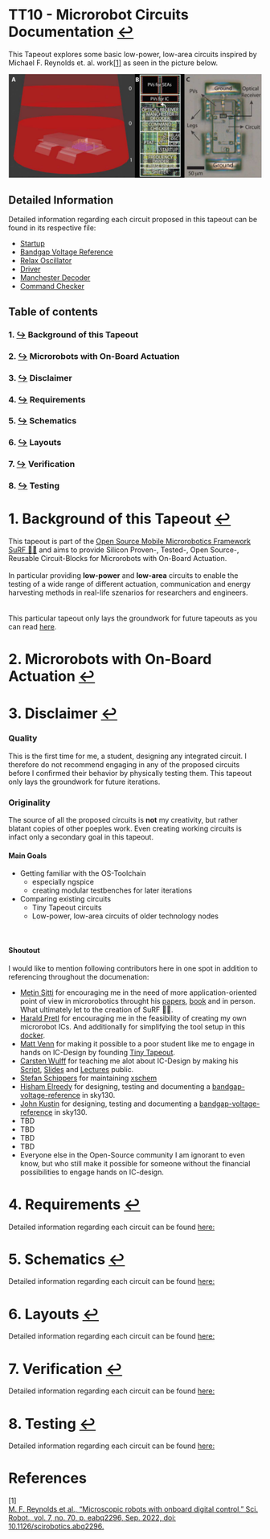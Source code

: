 #  TT10 - Microrobot Circuits Documentation [↩](../README.md)
This Tapeout explores some basic low-power, low-area circuits inspired by Michael F. Reynolds et. al. work[[1]](#1) as seen in the picture below.

![Dogbot](img/Dogbot.png)
## Detailed Information
Detailed information regarding each circuit proposed in this tapeout can be found in its respective file:
- [Startup](startup.md)
- [Bandgap Voltage Reference](bandgap.md)
- [Relax Oscillator](oscillator.md)
- [Driver](driver.md)
- [Manchester Decoder](decoder.md)
- [Command Checker](cmdchker.md)
## Table of contents
### 1. [↪](#1-background-of-this-tapeout-) Background of this Tapeout
### 2. [↪](#2-microrobots-with-on-board-actuation-) Microrobots with On-Board Actuation
### 3. [↪](#3-disclaimer-) Disclaimer
### 4. [↪](#4-requirements-) Requirements
### 5. [↪](#5-schematics-) Schematics
### 6. [↪](#6-layouts-) Layouts
### 7. [↪](#7-verification-) Verification
### 8. [↪](#8-testing-) Testing
# 1. Background of this Tapeout [↩](#table-of-contents)
This tapeout is part of the [Open Source Mobile Microrobotics Framework SuRF 🏄‍♀️](https://github.com/jonoboderbonobo/surf/) and aims to provide Silicon Proven-, Tested-, Open Source-, Reusable Circuit-Blocks for Microrobots with On-Board Actuation. 
<br> 
<br>
In particular providing **low-power** and **low-area** circuits to enable the testing of a wide range of different actuation, communication and energy harvesting methods in real-life szenarios for researchers and engineers.
<br>
<br>  
This particular tapeout only lays the groundwork for future tapeouts as you can read [here](#3-disclaimer-).

# 2. Microrobots with On-Board Actuation [↩](#table-of-contents)

# 3. Disclaimer [↩](#table-of-contents)
### Quality
This is the first time for me, a student, designing any integrated circuit. I therefore do not recommend engaging in any of the proposed circuits before I confirmed their behavior by physically testing them. This tapeout only lays the groundwork for future iterations. 
<br> 

### Originality
The source of all the proposed circuits is **not** my creativity, but rather blatant copies of other poeples work. 
Even creating working circuits is infact only a secondary goal in this tapeout.
<br>
#### Main Goals
- Getting familiar with the OS-Toolchain
    - especially ngspice
    - creating modular testbenches for later iterations
- Comparing existing circuits
    - Tiny Tapeout circuits
    - Low-power, low-area circuits of older technology nodes
<br>

#### Shoutout
I would like to mention following contributors here in one spot in addition to referencing throughout the documenation:
- [Metin Sitti](https://en.wikipedia.org/wiki/Metin_Sitti) for encouraging me in the need of more application-oriented point of view in microrobotics throught his [papers](https://scholar.google.com/citations?user=YU4Ce_MAAAAJ&hl=de), [book](https://archive.org/details/mobilemicrorobot0000sitt/mode/2up) and in person. What ultimately let to the creation of SuRF 🏄‍♀️.
- [Harald Pretl](https://iic.jku.at/team/pretl/) for encouraging me in the feasibility of creating my own microrobot ICs. And additionally for simplifying the tool setup in this [docker](https://github.com/iic-jku/IIC-OSIC-TOOLS/).
- [Matt Venn](https://www.zerotoasiccourse.com/matt_venn/) for making it possible to a poor student like me to engage in hands on IC-Design by founding [Tiny Tapeout](https://tinytapeout.com/).
- [Carsten Wulff](https://analogicus.com/) for teaching me alot about IC-Design by making his [Script](https://analogicus.com/aic2024/assets/aic.pdf), [Slides](https://analogicus.com/aic2024/) and [Lectures](https://www.youtube.com/watch?v=DVBnfpi90Cs&list=PLybHXZ9FyEhbm9-A3QR1NRlt6VxeTXYr5) public.
- [Stefan Schippers](https://www.youtube.com/@stefsport2002/videos) for maintaining [xschem](https://github.com/StefanSchippers/xschem)
- [Hisham Elreedy](https://github.com/hishamelreedy) for designing, testing and documenting a [bandgap-voltage-reference](https://github.com/hishamelreedy/BandGapReference_sky130) in sky130. 
- [John Kustin](https://github.com/johnkustin) for designing, testing and documenting a [bandgap-voltage-reference](https://github.com/johnkustin/bandgapReferenceCircuit) in sky130. 
- TBD
- TBD
- TBD
- TBD
- Everyone else in the Open-Source community I am ignorant to even know, but who still make it possible for someone without the financial possibilities to engage hands on IC-design.

# 4. Requirements [↩](#table-of-contents)
Detailed information regarding each circuit can be found [here:](#detailed-information)
# 5. Schematics [↩](#table-of-contents)
Detailed information regarding each circuit can be found [here:](#detailed-information)
# 6. Layouts [↩](#table-of-contents)
Detailed information regarding each circuit can be found [here:](#detailed-information)
# 7. Verification [↩](#table-of-contents)
Detailed information regarding each circuit can be found [here:](#detailed-information)
# 8. Testing [↩](#table-of-contents)
Detailed information regarding each circuit can be found [here:](#detailed-information)

# References
<a id="1">[1]</a> <br>
[M. F. Reynolds et al., “Microscopic robots with onboard digital control,” Sci. Robot., vol. 7, no. 70, p. eabq2296, Sep. 2022, doi: 10.1126/scirobotics.abq2296.](https://www.science.org/doi/10.1126/scirobotics.abq2296)
